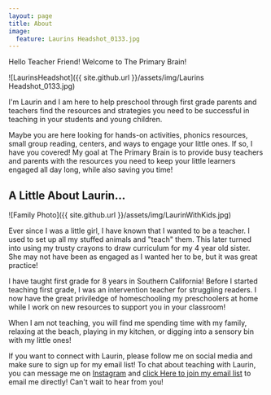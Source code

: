 ```yaml
---
layout: page
title: About
image:
  feature: Laurins Headshot_0133.jpg
---
```

Hello Teacher Friend! Welcome to The Primary Brain! 

![LaurinsHeadshot]({{ site.github.url }}/assets/img/Laurins Headshot_0133.jpg)

I'm Laurin and I am here to help preschool through first grade parents and teachers find the resources and strategies you need to be successful in teaching in your students and young children. 

Maybe you are here looking for hands-on activities, phonics resources, small group reading, centers, and ways to engage your little ones. If so, I have you covered! My goal at The Primary Brain is to provide busy teachers and parents with the resources you need to keep your little learners engaged all day long, while also saving you time!

## A Little About Laurin...

![Family Photo]({{ site.github.url }}/assets/img/LaurinWithKids.jpg)

Ever since I was a little girl, I have known that I wanted to be a teacher. I used to set up all my stuffed animals and "teach" them. This later turned into using my trusty crayons to draw curriculum for my 4 year old sister. She may not have been as engaged as I wanted her to be, but it was great practice! 

I have taught first grade for 8 years in Southern California! Before I started teaching first grade, I was an intervention teacher for struggling readers. I now have the great priviledge of homeschooling my preschoolers at home while I work on new resources to support you in your classroom!

When I am not teaching, you will find me spending time with my family, relaxing at the beach, playing in my kitchen, or digging into a sensory bin with my little ones!

If you want to connect with Laurin, please follow me on social media and make sure to sign up for my email list!
To chat about teaching with Laurin, you can message me on [Instagram](https://www.instagram.com/theprimarybrain/) and [click Here to join my email list](https://theprimarybrain.com/menu/email-list/) to email me directly! Can't wait to hear from you!